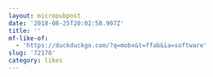 ```yaml
---
layout: micropubpost
date: '2018-08-25T20:02:58.907Z'
title: ''
mf-like-of:
  - 'https://duckduckgo.com/?q=mobx&t=ffab&ia=software'
slug: '72178'
category: likes
---
```

